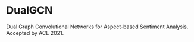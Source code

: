 # DualGCN

Dual Graph Convolutional Networks for Aspect-based Sentiment Analysis. Accepted by ACL 2021.